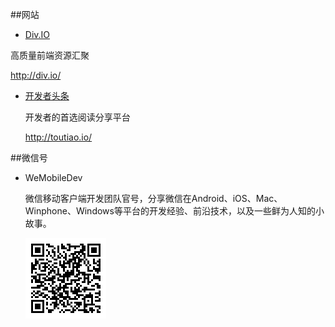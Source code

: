 ##网站

* [Div.IO](http://div.io/)
  
 高质量前端资源汇聚

 http://div.io/
 
* [开发者头条](http://toutiao.io/)
  
  开发者的首选阅读分享平台
  
  http://toutiao.io/


##微信号

* WeMobileDev 

  微信移动客户端开发团队官号，分享微信在Android、iOS、Mac、Winphone、Windows等平台的开发经验、前沿技术，以及一些鲜为人知的小故事。
  
  ![](WeMobileDev.bmp)